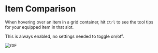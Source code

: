 # Item Comparison
When hovering over an item in a grid container, hit `Ctrl` to see the tool tips for your equipped item in that slot.

This is always enabled, no settings needed to toggle on/off.

![GIF](https://user-images.githubusercontent.com/3859393/227403517-2cab8dbd-b2aa-4e28-82f1-2b62eb874447.gif)
